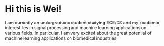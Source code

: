 # Hi this is Wei! 
I am currently an undergraduate student studying ECE/CS and my academic interest lies in signal processing and machine learning applications on various fields. In particular, I am very excited about the great potential of machine learning applications on biomedical industries! 
